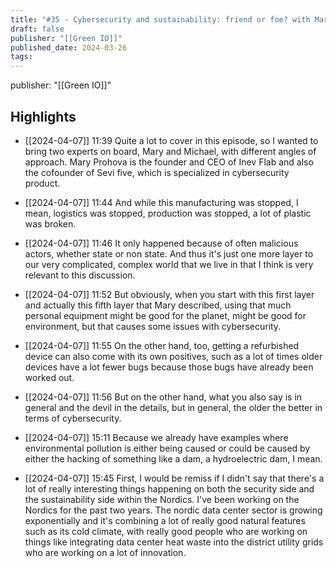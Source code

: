 ```yaml
---
title: "#35 - Cybersecurity and sustainability: friend or foe? with Mary Prokhorova and Michael J. Oghia"
draft: false
publisher: "[[Green IO]]"
published_date: 2024-03-26
tags:
---
```

publisher: "[[Green IO]]"


## Highlights
* [[2024-04-07]] 11:39  Quite a lot to cover in this episode, so I wanted to bring two experts on board, Mary and Michael, with different angles of approach. Mary Prohova is the founder and CEO of Inev Flab and also the cofounder of Sevi five, which is specialized in cybersecurity product.

* [[2024-04-07]] 11:44  And while this manufacturing was stopped, I mean, logistics was stopped, production was stopped, a lot of plastic was broken.

* [[2024-04-07]] 11:46  It only happened because of often malicious actors, whether state or non state. And thus it's just one more layer to our very complicated, complex world that we live in that I think is very relevant to this discussion.

* [[2024-04-07]] 11:52  But obviously, when you start with this first layer and actually this fifth layer that Mary described, using that much personal equipment might be good for the planet, might be good for environment, but that causes some issues with cybersecurity.

* [[2024-04-07]] 11:55  On the other hand, too, getting a refurbished device can also come with its own positives, such as a lot of times older devices have a lot fewer bugs because those bugs have already been worked out.

* [[2024-04-07]] 11:56  But on the other hand, what you also say is in general and the devil in the details, but in general, the older the better in terms of cybersecurity.

* [[2024-04-07]] 15:11  Because we already have examples where environmental pollution is either being caused or could be caused by either the hacking of something like a dam, a hydroelectric dam, I mean.

* [[2024-04-07]] 15:45  First, I would be remiss if I didn't say that there's a lot of really interesting things happening on both the security side and the sustainability side within the Nordics. I've been working on the Nordics for the past two years. The nordic data center sector is growing exponentially and it's combining a lot of really good natural features such as its cold climate, with really good people who are working on things like integrating data center heat waste into the district utility grids who are working on a lot of innovation.

